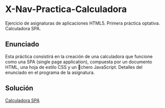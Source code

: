 # X-Nav-Practica-Calculadora
Ejercicio de asignaturas de aplicaciones HTML5. Primera práctica optativa. Calculadora SPA.

## Enunciado

Esta práctica consistirá en la creación de una calculadora que funcione como una SPA (single page application), compuesta por un documento HTML, una hoja de estilo CSS y un chero JavaScript. Detalles del enunciado en el programa de la asignatura.

## Solución

[Calculadora SPA](https://merinhunter.github.io/X-Nav-Practica-Calculadora)
